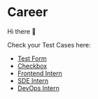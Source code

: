 # Career

Hi there 👋

Check your Test Cases here: 
- [Test Form](Test-Form.md)
- [Checkbox](Checkbox.md)
- [Frontend Intern](Frontend-Intern.md)
- [SDE Intern](SDE-Intern.md)
- [DevOps Intern](Devops-Intern.md)
